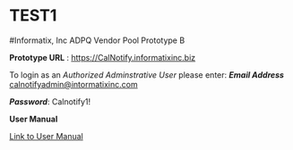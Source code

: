 # TEST1
#Informatix, Inc  ADPQ Vendor Pool Prototype B

**Prototype URL** : https://CalNotify.informatixinc.biz

To login as an _Authorized Adminstrative User_ please enter:
***Email Address*** calnotifyadmin@intormatixinc.com

***Password***: Calnotify1!

**User Manual**

[Link to User Manual](https://github.com/informatixinc/Cal-Notify/tree/master/db_schema)







